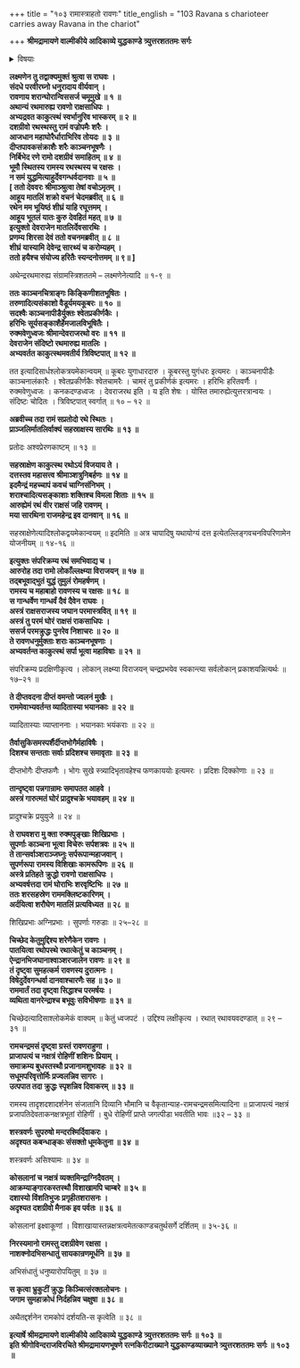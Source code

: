 +++
title = "१०३ रामास्त्राहतो रावणः"
title_english = "103 Ravana s charioteer carries away Ravana in the chariot"

+++
**श्रीमद्रामायणे वाल्मीकीये आदिकाव्ये युद्धकाण्डे त्र्युत्तरशततमः सर्गः**


<details><summary>विषयाः</summary>

रथान्तरारोहणेनपुनस्समरायसमागच्छतिरावणे इन्द्रेण रामाय मातलिसनाथनिजरथ -प्रेषणम् ॥ १ ॥ रथस्थाभ्यां रामरावणाभ्यामद्भुतयुद्धप्रवर्तनम् ॥ २ ॥ तदा लोकभयावहमहो -त्पातप्रादुर्भावः ॥ ३ ॥

</details>




**लक्ष्मणेन तु तद्वाक्यमुक्तं श्रुत्वा स राघवः ।  
संदधे परवीरघ्नो धनुरादाय वीर्यवान् ।  
रावणाय शरान्घोरान्विससर्ज चमूमुखे ॥ १ ॥  
अथान्यं रथमारुह्य रावणो राक्षसाधिपः ।  
अभ्यद्रवत काकुत्स्थं स्वर्भानुरिव भास्करम् ॥ २ ॥  
दशग्रीवो रथस्थस्तु रामं वज्रोपमैः शरैः ।  
आजधान महाघोरैर्धाराभिरिव तोयदः ॥ ३ ॥  
दीप्तपावकसंक्राशैः शरैः काञ्चनभूषणैः ।  
निर्बिभेद रणे रामो दशग्रीवं समाहितम् ॥ ४ ॥  
भूमौ स्थितस्य रामस्य रथस्थस्य च रक्षसः ।  
न समं युद्धमित्याहुर्देवगन्धर्वदानवाः ॥ ५ ॥  
\[ ततो देववरः श्रीमाञ्श्रुत्वा तेषां वचोऽमृतम् ।  
आहूय मातलिं शक्रो वचनं चेदमब्रवीत् ॥ ६ ॥  
रथेन मम भूयिष्ठं शीघ्रं याहि रघूत्तमम् ।  
आहूय भूतलं यातः कुरु देवहितं महत् ॥ ७ ॥  
इत्युक्तो देवराजेन मातलिर्देवसारथिः ।  
प्रणम्य शिरसा देवं ततो वचनमब्रवीत् ॥ ८ ॥  
शीघ्रं यास्यामि देवेन्द्र सारथ्यं च करोम्यहम् ।  
ततो हयैश्च संयोज्य हरितैः स्यन्दनोत्तमम् ॥ ९॥ \]**

अथेन्द्ररथमारुह्य संग्रामस्त्रिशततमे – लक्ष्मणेनेत्यादि ॥ १-९ ॥



**ततः काञ्चनचित्राङ्गः किङ्किणीशतभूषितः ।  
तरुणादित्यसंकाशो वैडूर्यमयकूबरः ॥ १० ॥  
सदश्वैः काञ्चनापीडैर्युक्तः श्वेतप्रकीर्णकैः ।  
हरिभिः सूर्यसङ्काशैर्हेमजालविभूषितैः ।  
रुक्मवेणुध्वजः श्रीमान्देवराजरथो वरः ॥ ११ ॥  
देवराजेन संदिष्टो रथमारुह्य मातलिः ।  
अभ्यवर्तत काकुत्स्थमवतीर्य त्रिविष्टपात् ॥ १२ ॥**

तत इत्यादिसार्धश्लोकत्रयमेकान्वयम् ॥ कूबरः युगाधारदारु । कूबरस्तु युगंधरः इत्यमरः । काञ्चनापीडैः काञ्चनालंकारैः । श्वेतप्रकीर्णकैः श्वेतचामरैः । चामरं तु प्रकीर्णकं इत्यमरः । हरिभिः हरितवर्णैः । रुक्मवेणुध्वजः । कनकदण्डध्वजः । देवराजरथ इति । य इति शेषः । योस्ति तमारुह्येत्युत्तरत्रान्वयः । संदिष्टः चोदितः । त्रिविष्टपात् स्वर्गात् ॥ १० – १२ ॥



**अब्रवीच्च तदा रामं सप्रतोदो रथे स्थितः ।  
प्राञ्जलिर्मातलिर्वाक्यं सहस्राक्षस्य सारथिः ॥ १३ ॥**

प्रतोदः अश्वप्रेरणकाष्टम् ॥ १३ ॥



**सहस्राक्षेण काकुत्स्थ रथोऽयं विजयाय ते ।  
दत्तस्तव महासत्त्व श्रीमाञ्शत्रुनिबर्हणः ॥ १४ ॥  
इदमैन्द्रं महच्चापं कवचं चाग्निसंनिभम् ।  
शराश्चादित्यसङ्काशाः शक्तिश्च विमला शिताः ॥ १५ ॥  
आरुह्येमं रथं वीर राक्षसं जहि रावणम् ।  
मया सारथिना राजमहेन्द्र इव दानवान् ॥ १६ ॥**

सहस्राक्षेणेत्यादिश्लोकद्वयमेकान्वयम् ॥ इदमिति ॥ अत्र चापादिषु यथायोग्यं दत्त इत्येतल्लिङ्गवचनविपरिणामेन योजनीयम् ॥ १४-१६ ॥



**इत्युक्तः संपरिक्रम्य रथं समभिवाद्य च ।  
आरुरोह तदा रामो लोकाँल्लक्ष्म्या विराजयन् ॥ १७ ॥  
तद्बभूवाद्भुतं युद्धं तुमुलं रोमहर्षणम् ।  
रामस्य च महाबाहो रावणस्य च रक्षसः ॥ १८ ॥  
स गान्धर्वेण गान्धर्वं दैवं दैवेन राघवः ।  
अस्त्रं राक्षसराजस्य जघान परमास्त्रवित् ॥ १९ ॥  
अस्त्रं तु परमं घोरं राक्षसं राकसाधिपः ।  
ससर्ज परमक्रुद्धः पुनरेव निशाचरः ॥ २० ॥  
ते रावणधनुर्मुक्ताः शराः काञ्चनभूषणाः ।  
अभ्यवर्तन्त काकुत्स्थं सर्पा भूत्वा महाविषाः ॥ २१ ॥**

संपरिक्रम्य प्रदक्षिणीकृत्य । लोकान् लक्ष्म्या विराजयन् चन्द्रप्रभयेव स्वकान्त्या सर्वलोकान् प्रकाशयन्नित्यर्थः ॥ १७–२१ ॥



**ते दीप्तवदना दीप्तं वमन्तो ज्वलनं मुखैः ।  
राममेवाभ्यवर्तन्त व्यादितास्या भयानकाः ॥ २२ ॥**

व्यादितास्याः व्याप्ताननाः । भयानकाः भयंकराः ॥ २२ ॥



**तैर्वासुकिसमस्पर्शैर्दीप्तभोगैर्महाविषैः ।  
दिशश्च सन्तताः सर्वाः प्रदिशश्च समावृताः ॥ २३ ॥**

दीप्तभोगैः दीप्तफणैः । भोगः सुखे स्त्र्यादिभृतावहेश्च फणकाययोः इत्यमरः । प्रदिशः दिक्कोणाः ॥ २३ ॥



**तान्दृष्ट्वा पन्नगान्रामः समापतत आहवे ।  
अस्त्रं गारुत्मतं घोरं प्रादुश्चक्रे भयावहम् ॥ २४ ॥**

प्रादुश्चक्रे प्रयुयुजे ॥ २४ ॥



**ते राघवशरा मु क्ता रुक्मपुङ्खाः शिखिप्रभाः ।  
सुपर्णाः काञ्चना भूत्वा विचेरुः सर्पशत्रवः ॥ २५ ॥  
ते तान्सर्वाञ्शराञ्जघ्नुः सर्परूपान्महाजवान् ।  
सुपर्णरूपा रामस्य विशिखाः कामरूपिणः ॥ २६ ॥  
अस्त्रे प्रतिहते क्रुद्धो रावणो राक्षसाधिपः ।  
अभ्यवर्षत्तदा रामं घोराभिः शरवृष्टिभिः ॥ २७ ॥  
ततः शरसहस्रेण राममक्लिष्टकारिणम् ।  
अर्दयित्वा शरौघेण मातलिं प्रत्यविध्यत ॥ २८ ॥**

शिखिप्रभाः अग्निप्रभाः । सुपर्णाः गरुडाः ॥ २५–२८ ॥



**चिच्छेद केतुमुद्दिश्य शरेणैकेन रावणः ।  
पातयित्वा रथोपस्थे रथात्केतुं च काञ्चनम् ।  
ऐन्द्रानभिजघानाश्वाञ्शरजालेन रावणः ॥ २९ ॥  
तं दृष्ट्वा सुमहत्कर्म रावणस्य दुरात्मनः ।  
विषेदुर्देवगन्धर्वा दानवाश्चारणैः सह ॥ ३० ॥  
राममार्तं तदा दृष्ट्वा सिद्धाश्च परमर्षयः ।  
व्यथिता वानरेन्द्राश्च बभूवुः सविभीषणाः ॥ ३१ ॥**

चिच्छेदत्यादिसाश्लोकमेकं वाक्यम् ॥ केतुं ध्वजपटं । उद्दिश्य लक्षीकृत्य । रथात् रथावयवदण्डात् ॥ २९ – ३१ ॥



**रामचन्द्रमसं दृष्ट्वा ग्रस्तं रावणराहुणा ।  
प्राजापत्यं च नक्षत्रं रोहिणीं शशिनः प्रियाम् ।  
समाक्रम्य बुधस्तस्थौ प्रजानामशुभावहः ॥ ३२ ॥  
सधूमपरिवृत्तोर्मिः प्रज्वलन्निव सागरः ।  
उत्पपात तदा क्रुद्धः स्पृशन्निव दिवाकरम् ॥ ३३ ॥**

रामस्य तादृशदशादर्शनेन संजातानि दिव्यानि भौमानि च वैकृतान्याह-रामचन्द्रमसमित्यादिना ॥ प्राजापत्यं नक्षत्रं प्रजापतिदेवताकनक्षत्रभूतां रोहिणीं । बुधे रोहिणीं प्राप्ते जगत्पीडा भवतीति भावः ॥३२ – ३३ ॥



**शस्त्रवर्णः सुपरुषो मन्दरश्मिर्दिवाकरः ।  
अदृश्यत कबन्धाङ्कः संसक्तो धूमकेतुना ॥ ३४ ॥**

शस्त्रवर्णः असिश्यामः ॥ ३४ ॥



**कोसलानां च नक्षत्रं व्यक्तमिन्द्राग्निदैवतम् ।  
आक्रम्याङ्गारकस्तस्थौ विशाखामपि चाम्बरे ॥ ३५ ॥  
दशास्यो विंशतिभुजः प्रगृहीतशरासनः ।  
अदृश्यत दशग्रीवो मैनाक इव पर्वतः ॥ ३६ ॥**

कोसलानां इक्ष्वाकूणां । विशाखायास्तन्नक्षत्रत्वमेतत्काण्डचतुर्थसर्गे दर्शितम् ॥ ३५-३६ ॥



**निरस्यमानो रामस्तु दशग्रीवेण रक्षसा ।  
नाशक्नोदभिसन्धातुं सायकान्रणमूर्धनि ॥ ३७ ॥**

अभिसंधातुं धनुष्यारोपयितुम् ॥ ३७ ॥



**स कृत्वा भ्रुकुटीं क्रुद्धः किञ्चित्संरक्तलोचनः ।  
जगाम सुमहाक्रोधं निर्दहन्निव चक्षुषा ॥ ३८ ॥**

अथैतद्दर्शनेन रामकोपं दर्शयति-स कृत्वेति ॥ ३८ ॥



**इत्यार्षे श्रीमद्रामायणे वाल्मीकीये आदिकाव्ये युद्धकाण्डे त्र्युत्तरशततमः सर्गः ॥ १०३ ॥  
इति श्रीगोविन्दराजविरचिते श्रीमद्रामायणभूषणे रत्नकिरीटाख्याने युद्धकाण्डव्याख्याने त्र्युत्तरशततमः सर्गः ॥ १०३ ॥**
